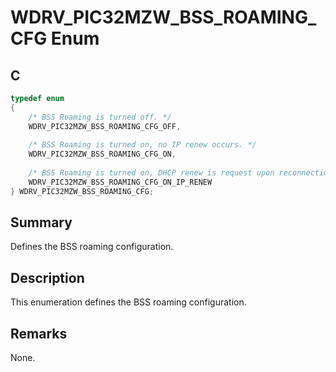 # WDRV_PIC32MZW_BSS_ROAMING_CFG Enum

## C

```c
typedef enum
{
    /* BSS Roaming is turned off. */
    WDRV_PIC32MZW_BSS_ROAMING_CFG_OFF,
    
    /* BSS Roaming is turned on, no IP renew occurs. */
    WDRV_PIC32MZW_BSS_ROAMING_CFG_ON,
    
    /* BSS Roaming is turned on, DHCP renew is request upon reconnection. */
    WDRV_PIC32MZW_BSS_ROAMING_CFG_ON_IP_RENEW
} WDRV_PIC32MZW_BSS_ROAMING_CFG;

```
## Summary

Defines the BSS roaming configuration.  

## Description

This enumeration defines the BSS roaming configuration.

## Remarks

None. 



